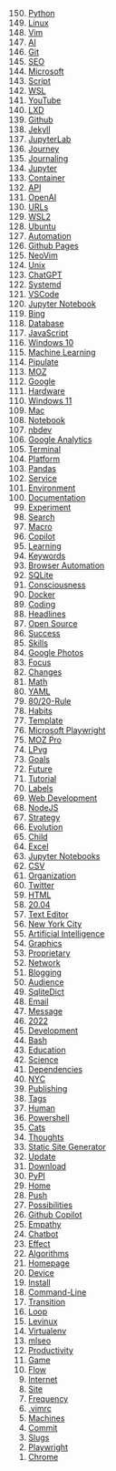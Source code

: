 <ol start='150' reversed>
<li><a href="/python/">Python</a></li>
<li><a href="/linux/">Linux</a></li>
<li><a href="/vim/">Vim</a></li>
<li><a href="/ai/">AI</a></li>
<li><a href="/git/">Git</a></li>
<li><a href="/seo/">SEO</a></li>
<li><a href="/microsoft/">Microsoft</a></li>
<li><a href="/script/">Script</a></li>
<li><a href="/wsl/">WSL</a></li>
<li><a href="/youtube/">YouTube</a></li>
<li><a href="/lxd/">LXD</a></li>
<li><a href="/github/">Github</a></li>
<li><a href="/jekyll/">Jekyll</a></li>
<li><a href="/jupyterlab/">JupyterLab</a></li>
<li><a href="/journey/">Journey</a></li>
<li><a href="/journaling/">Journaling</a></li>
<li><a href="/jupyter/">Jupyter</a></li>
<li><a href="/container/">Container</a></li>
<li><a href="/api/">API</a></li>
<li><a href="/openai/">OpenAI</a></li>
<li><a href="/url/">URLs</a></li>
<li><a href="/wsl2/">WSL2</a></li>
<li><a href="/ubuntu/">Ubuntu</a></li>
<li><a href="/automation/">Automation</a></li>
<li><a href="/github-pages/">Github Pages</a></li>
<li><a href="/neovim/">NeoVim</a></li>
<li><a href="/unix/">Unix</a></li>
<li><a href="/chatgpt/">ChatGPT</a></li>
<li><a href="/systemd/">Systemd</a></li>
<li><a href="/vscode/">VSCode</a></li>
<li><a href="/jupyter-notebook/">Jupyter Notebook</a></li>
<li><a href="/bing/">Bing</a></li>
<li><a href="/database/">Database</a></li>
<li><a href="/javascript/">JavaScript</a></li>
<li><a href="/windows-10/">Windows 10</a></li>
<li><a href="/machine-learning/">Machine Learning</a></li>
<li><a href="/pipulate/">Pipulate</a></li>
<li><a href="/moz/">MOZ</a></li>
<li><a href="/google/">Google</a></li>
<li><a href="/hardware/">Hardware</a></li>
<li><a href="/windows-11/">Windows 11</a></li>
<li><a href="/mac/">Mac</a></li>
<li><a href="/notebook/">Notebook</a></li>
<li><a href="/nbdev/">nbdev</a></li>
<li><a href="/google-analytics/">Google Analytics</a></li>
<li><a href="/terminal/">Terminal</a></li>
<li><a href="/platform/">Platform</a></li>
<li><a href="/panda/">Pandas</a></li>
<li><a href="/service/">Service</a></li>
<li><a href="/environment/">Environment</a></li>
<li><a href="/documentation/">Documentation</a></li>
<li><a href="/experiment/">Experiment</a></li>
<li><a href="/search/">Search</a></li>
<li><a href="/macro/">Macro</a></li>
<li><a href="/copilot/">Copilot</a></li>
<li><a href="/learning/">Learning</a></li>
<li><a href="/keywords/">Keywords</a></li>
<li><a href="/browser-automation/">Browser Automation</a></li>
<li><a href="/sqlite/">SQLite</a></li>
<li><a href="/consciousness/">Consciousness</a></li>
<li><a href="/docker/">Docker</a></li>
<li><a href="/coding/">Coding</a></li>
<li><a href="/headline/">Headlines</a></li>
<li><a href="/open-source/">Open Source</a></li>
<li><a href="/success/">Success</a></li>
<li><a href="/skill/">Skills</a></li>
<li><a href="/google-photos/">Google Photos</a></li>
<li><a href="/focus/">Focus</a></li>
<li><a href="/change/">Changes</a></li>
<li><a href="/math/">Math</a></li>
<li><a href="/yaml/">YAML</a></li>
<li><a href="/80-20-rule/">80/20-Rule</a></li>
<li><a href="/habit/">Habits</a></li>
<li><a href="/template/">Template</a></li>
<li><a href="/microsoft-playwright/">Microsoft Playwright</a></li>
<li><a href="/moz-pro/">MOZ Pro</a></li>
<li><a href="/lpvg/">LPvg</a></li>
<li><a href="/goal/">Goals</a></li>
<li><a href="/future/">Future</a></li>
<li><a href="/tutorial/">Tutorial</a></li>
<li><a href="/label/">Labels</a></li>
<li><a href="/web-development/">Web Development</a></li>
<li><a href="/nodejs/">NodeJS</a></li>
<li><a href="/strategy/">Strategy</a></li>
<li><a href="/evolution/">Evolution</a></li>
<li><a href="/child/">Child</a></li>
<li><a href="/excel/">Excel</a></li>
<li><a href="/jupyter-notebooks/">Jupyter Notebooks</a></li>
<li><a href="/csv/">CSV</a></li>
<li><a href="/organization/">Organization</a></li>
<li><a href="/twitter/">Twitter</a></li>
<li><a href="/html/">HTML</a></li>
<li><a href="/20-04/">20.04</a></li>
<li><a href="/text-editor/">Text Editor</a></li>
<li><a href="/new-york-city/">New York City</a></li>
<li><a href="/artificial-intelligence/">Artificial Intelligence</a></li>
<li><a href="/graphic/">Graphics</a></li>
<li><a href="/proprietary/">Proprietary</a></li>
<li><a href="/network/">Network</a></li>
<li><a href="/blogging/">Blogging</a></li>
<li><a href="/audience/">Audience</a></li>
<li><a href="/sqlitedict/">SqliteDict</a></li>
<li><a href="/email/">Email</a></li>
<li><a href="/message/">Message</a></li>
<li><a href="/2022/">2022</a></li>
<li><a href="/development/">Development</a></li>
<li><a href="/bash/">Bash</a></li>
<li><a href="/education/">Education</a></li>
<li><a href="/science/">Science</a></li>
<li><a href="/dependency/">Dependencies</a></li>
<li><a href="/nyc/">NYC</a></li>
<li><a href="/publishing/">Publishing</a></li>
<li><a href="/tag/">Tags</a></li>
<li><a href="/human/">Human</a></li>
<li><a href="/powershell/">Powershell</a></li>
<li><a href="/cat/">Cats</a></li>
<li><a href="/thought/">Thoughts</a></li>
<li><a href="/static-site-generator/">Static Site Generator</a></li>
<li><a href="/update/">Update</a></li>
<li><a href="/download/">Download</a></li>
<li><a href="/pypi/">PyPI</a></li>
<li><a href="/home/">Home</a></li>
<li><a href="/push/">Push</a></li>
<li><a href="/possibility/">Possibilities</a></li>
<li><a href="/github-copilot/">Github Copilot</a></li>
<li><a href="/empathy/">Empathy</a></li>
<li><a href="/chatbot/">Chatbot</a></li>
<li><a href="/effect/">Effect</a></li>
<li><a href="/algorithm/">Algorithms</a></li>
<li><a href="/homepage/">Homepage</a></li>
<li><a href="/device/">Device</a></li>
<li><a href="/install/">Install</a></li>
<li><a href="/command-line/">Command-Line</a></li>
<li><a href="/transition/">Transition</a></li>
<li><a href="/loop/">Loop</a></li>
<li><a href="/levinux/">Levinux</a></li>
<li><a href="/virtualenv/">Virtualenv</a></li>
<li><a href="/mlseo/">mlseo</a></li>
<li><a href="/productivity/">Productivity</a></li>
<li><a href="/game/">Game</a></li>
<li><a href="/flow/">Flow</a></li>
<li><a href="/internet/">Internet</a></li>
<li><a href="/site/">Site</a></li>
<li><a href="/frequency/">Frequency</a></li>
<li><a href="/vimrc/">.vimrc</a></li>
<li><a href="/machine/">Machines</a></li>
<li><a href="/commit/">Commit</a></li>
<li><a href="/slug/">Slugs</a></li>
<li><a href="/playwright/">Playwright</a></li>
<li><a href="/chrome/">Chrome</a></li>
</ol>
